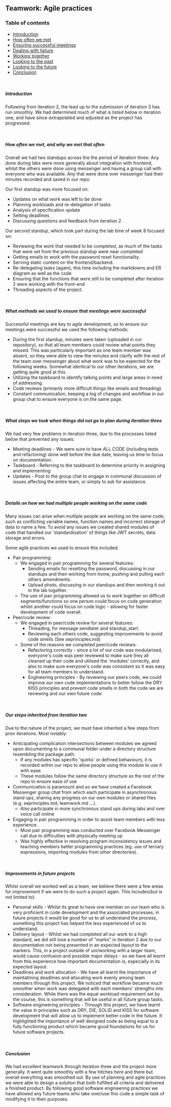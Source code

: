 ## Teamwork: Agile practices
### Table of contents
- [Introduction](#introduction)
- [How often we met](#how-often-we-met-and-why-we-met-that-often)  
- [Ensuring successful meetings](#what-methods-we-used-to-ensure-that-meetings-were-successful)
- [Dealing with failure](#what-steps-we-took-when-things-did-not-go-to-plan-during-iteration-three)
- [Working together](#details-on-how-we-had-multiple-people-working-on-the-same-code)
- [Looking to the past](#our-steps-inherited-from-iteration-two)
- [Looking to the future](#improvements-in-future-projects)
- [Conclusion](#conclusion)  

<br>

##### Introduction
Following from iteration 2, the lead up to the submission of iteration 3 has run smoothly. We had determined much of what is listed below in iteration one, and have since extrapolated and adjusted as the project has progressed.  

<br>

##### How often we met, and why we met that often
Overall we had two standups across the the period of iteration three. Any done during labs were more generally about integration with frontend, whilst the others were done using messenger and having a group call with everyone who was available. Any that were done over messenger had their minutes recorded and saved in our repo.  

Our first standup was more focused on:
* Updates on what work was left to be done  
* Planning workloads and re-delegation of tasks  
* Analysis of specification update  
* Setting deadlines  
* Discussing questions and feedback from iteration 2  

Our second standup, which took part during the lab time of week 8 focused on:
* Reviewing the work that needed to be completed, as much of the tasks that were set from the previous standup were near completed  
* Getting emails to work with the password reset functionality.  
* Serving static content on the frontend/backend.  
* Re-delegating tasks (again), this time including the markdowns and ER diagram as well as the code  
* Ensuring that the functions that were still to be completed after iteration 2 were working with the front-end  
* Threading aspects of the project.  

<br>

##### What methods we used to ensure that meetings were successful  
Successful meetings are key to agile development, so to ensure our meetings were successful we used the following methods:  
* During the first standup, minutes were taken (uploaded in our repository), so that all team members could review what points they missed. This was particularly important as one team member was absent, so they were able to view the minutes and clarify with the rest of the team over messenger about what work was to be expected for the following weeks. Somewhat identical to our other iterations, we are getting quite good at this.  
* Utilizing the taskboard to identify talking points and large areas in need of addressing.  
* Code reviews (primarily more difficult things like emails and threading).  
* Constant communication, keeping a log of changes and workflow in our group chat to ensure everyone is on the same page.  

<br>

##### What steps we took when things did not go to plan during iteration three
We had very few problems in iteration three, due to the processes listed below that prevented any issues: 
* Meeting deadlines - We were sure to have ALL CODE (including tests and refactoring) done well before the due date, leaving us time to focus on documentation.  
* Taskboard - Referring to the taskboard to determine priority in assigning and implementing  
* Updates - Post to the group chat to engage in communal discussion of issues affecting the entire team, or simply to ask for assistance.  

<br>

##### Details on how we had multiple people working on the same code
Many issues can arise when multiple people are working on the same code; such as conflicting variable names, function names and incorrect storage of data to name a few. To avoid any issues we created shared modules of code that handled our 'standardisation' of things like JWT secrets, data storage and errors.  

Some agile practices we used to ensure this included:  
* Pair programming:  
    * We engaged in pair programming for several features:  
        * Sending emails for resetting the password, discussing in our standups and then working from home, pushing and pulling each others amendments.  
        * Upload photo, discussing in our standups and then working it out in the lab together. 
    * The use of pair programming allowed us to work together on difficult segments/functions so one person could focus on code generation whilst another could focus on code logic - allowing for faster development of code overall.
* Peer/code review:  
    * We engaged in peer/code review for several features:  
        * Threading, for message sendlater and standup_start. 
        * Reviewing each others code, suggesting improvements to avoid code smells (See seprinciples.md)
    * Some of the reasons we completed peer/code reviews:  
        * Refactoring correctly - since a lot of our code was modularised, everyone's code was peer reviewed to make sure they all cleaned up their code and utilised the 'modules' correctly, and also to make sure everyone's code was consistent so it was easy for all team members to understand.  
        * Engineering principles - By reviewing our peers code, we could improve our own code implementations to better follow the DRY KISS principles and prevent code smells in both the code we are reviewing and our own future code.  

<br>

##### Our steps inherited from iteration two  
Due to the nature of the project, we must have inherited a few steps from prior iterations. Most notably:  
* Anticipating complication intersections between modules we agreed upon documenting to a communal folder under a directory structure resembling the package path.
    * If any modules has specific 'quirks' or defined behaviours, it is recorded within our repo to allow people using this module to use it with ease.  
    * These modules follow the same directory structure as the rest of the repo to ensure ease of use
* Communication is paramount and so we have created a Facebook Messenger group chat from which each participate in asynchronous stand ups, sharing any progress on our own modules or shared files (e.g. seprinciples.md, teamwork.md ...).
	* Also participate in more synchronous stand ups during labs and over voice call online
* Engaging in pair programming in order to assist team members with less experience. 
    * Most pair programming was conducted over Facebook Messenger call due to difficulties with physically meeting up
    * Was highly effective in resolving program inconsistency issues and teaching members better programming practices (eg. use of ternary expressions, importing modules from other directories).  

<br>

##### Improvements in future projects  
Whilst overall we worked well as a team, we believe there were a few areas for improvement if we were to do such a project again. This includes(but is not limited to):  
* Personal skills - Whilst its great to have one member on our team who is very proficient in code development and the associated processes; in future projects it would be good for us to all understand the process, something this project has helped the less experienced of us to understand.  
* Delivery layout - Whilst we had completed all our work to a high standard, we did still lose a number of "marks" in iteration 2 due to our documentation not being presented in an expected layout to the markers. This, in a project outside of uni/working with a larger team, would cause confusion and possible major delays - so we have all learnt from this experience how important documentation is, especially in its expected layout.  
* Deadlines and work allocation - We have all learnt the importance of maintatining deadlines and allocating work evenly among team members through this project. We noticed that workflow became much smoother when work was delegated with each members' strengths into consideration. While there was the equal workload requirement set by the course, this is something that will be useful in all future group tasks.
* Software engineering principles - Through this project, we have learnt the value in principles such as DRY, DIE, SOLID and KISS for software development that will allow us to implement better code in the future. It highlighted the importance of well designed code as being equal to a fully functioning product which became good foundations for us for future software projects.

<br>

##### Conclusion
We had excellent teamwork through iteration three and the project more generally. It went quite smoothly with a few hitches here and there but overall everything was smoothed out. By use of planning and agile practices we were able to design a solution that both fulfilled all criteria and delivered a finished product. By following good software engineering practices we have allowed any future teams who take over/use this code a simple task of modifying it to their purposes.

<br>